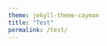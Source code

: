 ```yaml
---
theme: jekyll-theme-cayman
title: "Test"
permalink: /test/
---
```


<script src="http://gist-it.appspot.com/https://github.com/zecellomaster/tprdatarepo/blob/main/Season%20Table.html"></script>
